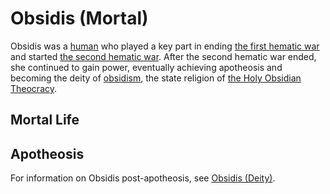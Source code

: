 # Obsidis (Mortal)

Obsidis was a [human](../anthropoids/human.md) who played a key part in ending [the first hematic war](../wars/first-hematic.md) and started [the second hematic war](../wars/second-hematic.md). After the second hematic war ended, she continued to gain power, eventually achieving apotheosis and becoming the deity of [obsidism](../religions/obsidism.md), the state religion of [the Holy Obsidian Theocracy](../nations/holy-obsidian-theocracy.md).

## Mortal Life

## Apotheosis

For information on Obsidis post-apotheosis, see [Obsidis (Deity)](../deities/obsidis.md).